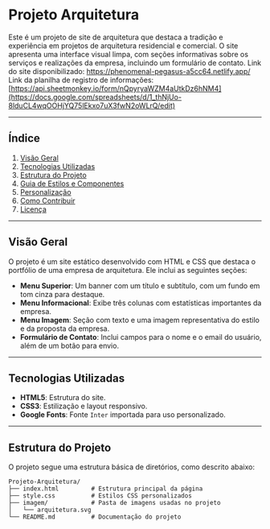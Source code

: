 # Projeto Arquitetura

Este é um projeto de site de arquitetura que destaca a tradição e experiência em projetos de arquitetura residencial e comercial. O site apresenta uma interface visual limpa, com seções informativas sobre os serviços e realizações da empresa, incluindo um formulário de contato.
Link do site disponibilizado: https://phenomenal-pegasus-a5cc64.netlify.app/
Link da planilha de registro de informações: [https://api.sheetmonkey.io/form/nQpyryaWZM4aUtkDz6hNM4](https://docs.google.com/spreadsheets/d/1_thNjUo-8lduCL4wqOOHjYQ75lEkxo7uX3fwN2oWLrQ/edit)

---

## Índice

1. [Visão Geral](#visão-geral)
2. [Tecnologias Utilizadas](#tecnologias-utilizadas)
3. [Estrutura do Projeto](#estrutura-do-projeto)
4. [Guia de Estilos e Componentes](#guia-de-estilos-e-componentes)
5. [Personalização](#personalização)
6. [Como Contribuir](#como-contribuir)
7. [Licença](#licença)

---

## Visão Geral

O projeto é um site estático desenvolvido com HTML e CSS que destaca o portfólio de uma empresa de arquitetura. Ele inclui as seguintes seções:

- **Menu Superior**: Um banner com um título e subtítulo, com um fundo em tom cinza para destaque.
- **Menu Informacional**: Exibe três colunas com estatísticas importantes da empresa.
- **Menu Imagem**: Seção com texto e uma imagem representativa do estilo e da proposta da empresa.
- **Formulário de Contato**: Inclui campos para o nome e o email do usuário, além de um botão para envio.

---

## Tecnologias Utilizadas

- **HTML5**: Estrutura do site.
- **CSS3**: Estilização e layout responsivo.
- **Google Fonts**: Fonte `Inter` importada para uso personalizado.

---

## Estrutura do Projeto

O projeto segue uma estrutura básica de diretórios, como descrito abaixo:

```plaintext
Projeto-Arquitetura/
├── index.html         # Estrutura principal da página
├── style.css          # Estilos CSS personalizados
├── imagem/            # Pasta de imagens usadas no projeto
│   └── arquitetura.svg
└── README.md          # Documentação do projeto

